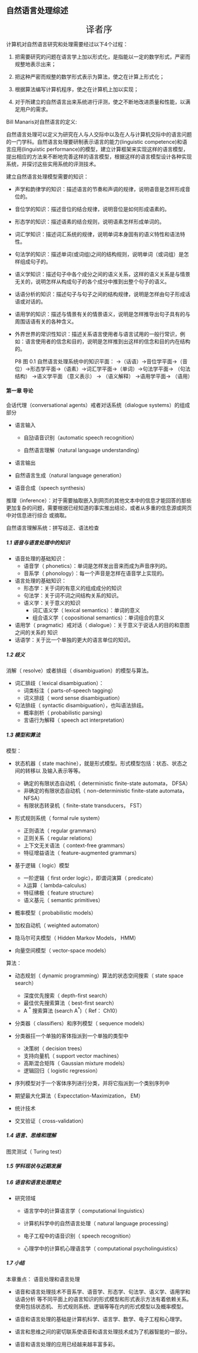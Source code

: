## 自然语言处理综述



<div align='center' ><font size='5'>译者序</font></div>

计算机对自然语言研究和处理需要经过以下4个过程：

1. 把需要研究的问题在语言学上加以形式化，是指能以一定的数学形式，严密而规整地表示出来；

2. 把这种严密而规整的数学形式表示为算法，使之在计算上形式化；

3. 根据算法编写计算机程序，使之在计算机上加以实现；

4. 对于所建立的自然语言出来系统进行评测，使之不断地改进质量和性能，以满足用户的需求。

   

Bill Manaris对自然语言的定义:

​		自然语言处理可以定义为研究在人与人交际中以及在人与计算机交际中的语言问题的一门学科。自然语言处理要研制表示语言的能力(linguistic competence)和语言应用(linguistic performance)的模型，建立计算框架来实现这样的语言模型，提出相应的方法来不断地完善这样的语言模型，根据这样的语言模型设计各种实现系统，并探讨这些实用系统的评测技术。



建立自然语言处理模型需要的知识：

+ 声学和韵律学的知识：描述语言的节奏和声调的规律，说明语音是怎样形成音位的。

+ 音位学的知识：描述音位的结合规律，说明音位是如何形成语素的。

+ 形态学的知识：描述语素的结合规则，说明语素怎样形成单词的。

+ 词汇学知识：描述词汇系统的规律，说明单词本身固有的语义特性和语法特性。

+ 句法学的知识：描述单词(或词组)之间的结构规则，说明单词（或词组）是怎样组成句子的。

+ 语义学知识：描述句子中各个成分之间的语义关系，这样的语义关系是与情景无关的，说明怎样从构成句子的各个成分中推到出整个句子的语义。

+ 话语分析的知识：描述句子与句子之间的结构规律，说明是怎样由句子形成话语或对话的。

+ 语用学的知识：描述与情景有关的情景语义，说明是怎样推导出句子具有的与周围话语有关的各种含义。

+ 外界世界的常识性知识：描述关系语言使用者与语言试用的一般行常识，例如：语言使用者的信念和目的，说明是怎样推到出这样的信念和目的内在结构的。

  

  P8 图 0.1 自然语言处理系统中的知识平面：
  →（话语）→音位学平面→（音位）→形态学平面→（语素）→词汇学平面→（单词）→句法学平面→ （句法结构） →语义学平面 （意义表示） → （语义解释） →语用学平面→ （语用）

#### 第一章 导论

会话代理（conversational agents）戒者对话系统（dialogue systems）的组成部分

+ 语言输入

  - 自劢语音识别（automatic speech recognition）

  - 自然语言理解（natural language understanding）

+   语言输出

  - 自然语言生成（natural language generation）

  - 语音合成（speech synthesis）



推理（inference）：对于需要抽取嵌入到网页的其他文本中的信息才能回答的那些更加复杂的问题，需要根据已经知道的事实推出结论，或者从多重的信息源或网页中对信息进行综合 或摘取。

 自然语言理解系统：拼写歧正、语法检查



##### 1.1 语音与语言处理中的知识

+ 语音处理的基础知识：
  + 语音学（ phonetics）：单词是怎样发出音来而成为声音序列的。
  + 音系学（ phonology）：每一个声音是怎样在语音学上实现的。
+ 语言处理的基础知识：
  + 形态学：关于词的有意义的组成成分的知识
  + 句法学：关于词不词之间结构关系的知识。
  + 语义学：关于意义的知识
    + 词汇语义学（ lexical semantics）：单词的意义
    + 组合语义学（ copositional semantics）：单词组合的意义
+ 语用学（ pragmatic）戒对话（ dialogue）：关于意义于说话人的目的和意图之间的关系的
  知识
+ 话语学：关于比一个单独的更大的语言单位的知识。

##### 1.2 歧义

消解（ resolve）或者排歧（ disambiguation）的模型与算法。

+ 词汇排歧（ lexical disambiguation）：
  - 词类标注（ parts-of-speech tagging）
  - 词义排歧（ word sense disambiguation）
+ 句法排歧（ syntactic disambiguation），也叫语法排歧。
  + 概率剖析（ probabilistic parsing）
  + 言语行为解释（ speech act interpretation）

##### 1.3  模型和算法

模型：

+ 状态机器（ state machine），就是形式模型。形式模型包括：状态、状态之间的转移以
  及输入表示等等。
  + 确定的有限状态自动机（ deterministic finite-state automata， DFSA）
  +  非确定的有限状态自动机（ non-deterministic finite-state automata， NFSA）
  +  有限状态转录机（ finite-state transducers， FST）
+ 形式规则系统（ formal rule system）
  + 正则语法（ regular grammars）
  + 正则关系（ regular relations）
  +  上下文无关语法（ context-free grammars）
  + 特征增益语法（ feature-augmented grammars）

+ 基于逻辑（ logic）模型
  + 一阶逻辑（ first order logic），即谓词演算（ predicate）
  + λ运算（ lambda-calculus）
  + 特征绋极（ feature structure）
  + 语义基元（ semantic primitives）
+  概率模型（ probabilistic models）
  + 加权自动机（ weighted automaton）
  + 隐马尔可夫模型（ Hidden Markov Models， HMM）
  + 向量空间模型（ vector-space models）

算法：

+ 动态规划（ dynamic programming）算法的状态空间搜索（ state space search）
  + 深度优先搜索（ depth-first search）
  + 最佳优先搜索算法（ best-first search）
  + A <sup>\*</sup> 搜索算法 (search A<sup>\*</sup>)（ Ref： Ch10）
+  分类器（ classifiers）和序列模型（ sequence models）
  + 分类器抂一个单独的客体指派到一个单独的类型中
    +  决策树（ decision trees）
    +  支持向量机（ support vector machines）
    +  高斯混合矩阵（ Gaussian mixture models）
    +  逻辑回归（ logistic regression）
  + 序列模型对于一个客体序列进行分类，并将它指派到一个类别序列中
+ 期望最大化算法（ Expecctation-Maximization， EM）
+  统计技术

+ 交叉验证（ cross-validation）

##### 1.4 语言、思维和理解

图灵测试（ Turing test）

##### 1.5 学科现状与近期发展

##### 1.6 语音和语言处理简史

+ 研究领域

  + 语言学中的计算语言学（ computational linguistics）

  + 计算机科学中的自然语言处理（ natural language processing）

  + 电子工程中的语音识别（ speech recognition）

  + 心理学中的计算机心理语言学（ computational psycholinguistics）

    

##### 1.7 小结

本章重点： 语音处理和语言处理

+ 语音和语言处理技术不音系学、语音学、形态学、句法学、语义学、语用学和话语分析
  等不同平面上的语言知识的形式模型和形式表示方法有着依赖关系。使用包括状态机、
  形式规则系统、逻辑等等在内的形式模型以及概率模型。

+ 语音和语言处理的基础是计算机科学、语言学、数学、电子工程和心理学。
+  语言和思维之间的密切联系使语音和语言处理技术成为了机器智能的一部分。
+  语音和语言处理的应用已经越来越丰富多彩。